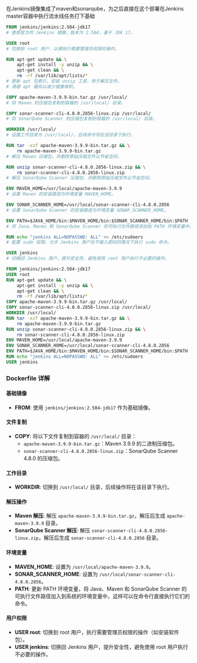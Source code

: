 在Jenkins镜像集成了maven和sonarqube，为之后直接在这个部署在Jenkins master容器中执行流水线任务打下基础
```dockerfile
FROM jenkins/jenkins:2.504-jdk17 
# 使用官方的 Jenkins 镜像，版本为 2.504，基于 JDK 17。

USER root
# 切换到 root 用户，以便执行需要管理员权限的操作。

RUN apt-get update && \
    apt-get install -y unzip && \
    apt-get clean && \
    rm -rf /var/lib/apt/lists/*
# 更新 apt 包索引，安装 unzip 工具，用于解压文件。
# 清理 apt 缓存以减少镜像体积。

COPY apache-maven-3.9.9-bin.tar.gz /usr/local/
# 将 Maven 的压缩包复制到容器的 /usr/local/ 目录。

COPY sonar-scanner-cli-4.8.0.2856-linux.zip /usr/local/
# 将 SonarQube Scanner 的压缩包复制到容器的 /usr/local/ 目录。

WORKDIR /usr/local/
# 设置工作目录为 /usr/local/，后续命令将在该目录下执行。

RUN tar -xzf apache-maven-3.9.9-bin.tar.gz && \
    rm apache-maven-3.9.9-bin.tar.gz
# 解压 Maven 压缩包，并删除原始压缩文件以节省空间。

RUN unzip sonar-scanner-cli-4.8.0.2856-linux.zip && \
    rm sonar-scanner-cli-4.8.0.2856-linux.zip
# 解压 SonarQube Scanner 压缩包，并删除原始压缩文件以节省空间。

ENV MAVEN_HOME=/usr/local/apache-maven-3.9.9
# 设置 Maven 的安装路径为环境变量 MAVEN_HOME。

ENV SONAR_SCANNER_HOME=/usr/local/sonar-scanner-cli-4.8.0.2856
# 设置 SonarQube Scanner 的安装路径为环境变量 SONAR_SCANNER_HOME。

ENV PATH=$JAVA_HOME/bin:$MAVEN_HOME/bin:$SONAR_SCANNER_HOME/bin:$PATH
# 将 Java、Maven 和 SonarQube Scanner 的可执行文件路径添加到 PATH 环境变量中。

RUN echo "jenkins ALL=NOPASSWD: ALL" >> /etc/sudoers
# 配置 sudo 权限，允许 Jenkins 用户在不输入密码的情况下执行 sudo 命令。

USER jenkins
# 切换回 Jenkins 用户，提升安全性，避免使用 root 用户执行不必要的操作。
```
```dockerfile
FROM jenkins/jenkins:2.504-jdk17 
USER root
RUN apt-get update && \
    apt-get install -y unzip && \
    apt-get clean && \
    rm -rf /var/lib/apt/lists/*
COPY apache-maven-3.9.9-bin.tar.gz /usr/local/
COPY sonar-scanner-cli-4.8.0.2856-linux.zip /usr/local/
WORKDIR /usr/local/
RUN tar -xzf apache-maven-3.9.9-bin.tar.gz && \
    rm apache-maven-3.9.9-bin.tar.gz
RUN unzip sonar-scanner-cli-4.8.0.2856-linux.zip && \
    rm sonar-scanner-cli-4.8.0.2856-linux.zip
ENV MAVEN_HOME=/usr/local/apache-maven-3.9.9
ENV SONAR_SCANNER_HOME=/usr/local/sonar-scanner-cli-4.8.0.2856
ENV PATH=$JAVA_HOME/bin:$MAVEN_HOME/bin:$SONAR_SCANNER_HOME/bin:$PATH
RUN echo "jenkins ALL=NOPASSWD: ALL" >> /etc/sudoers
USER jenkins


```
### Dockerfile 详解

#### 基础镜像
- **FROM**: 使用 `jenkins/jenkins:2.504-jdk17` 作为基础镜像。

#### 文件复制
- **COPY**: 将以下文件复制到容器的 `/usr/local/` 目录：
    - `apache-maven-3.9.9-bin.tar.gz`：Maven 3.9.9 的二进制压缩包。
    - `sonar-scanner-cli-4.8.0.2856-linux.zip`：SonarQube Scanner 4.8.0 的压缩包。

#### 工作目录
- **WORKDIR**: 切换到 `/usr/local/` 目录，后续操作将在该目录下执行。

#### 解压操作
- **Maven 解压**: 解压 `apache-maven-3.9.9-bin.tar.gz`，解压后生成 `apache-maven-3.9.9` 目录。
- **SonarQube Scanner 解压**: 解压 `sonar-scanner-cli-4.8.0.2856-linux.zip`，解压后生成 `sonar-scanner-cli-4.8.0.2856` 目录。

#### 环境变量
- **MAVEN_HOME**: 设置为 `/usr/local/apache-maven-3.9.9`。
- **SONAR_SCANNER_HOME**: 设置为 `/usr/local/sonar-scanner-cli-4.8.0.2856`。
- **PATH**: 更新 PATH 环境变量，将 Java、Maven 和 SonarQube Scanner 的可执行文件路径加入到系统的环境变量中，这样可以在命令行直接执行它们的命令。

#### 用户权限
- **USER root**: 切换到 root 用户，执行需要管理员权限的操作（如安装软件包）。
- **USER jenkins**: 切换回 Jenkins 用户，提升安全性，避免使用 root 用户执行不必要的操作。
